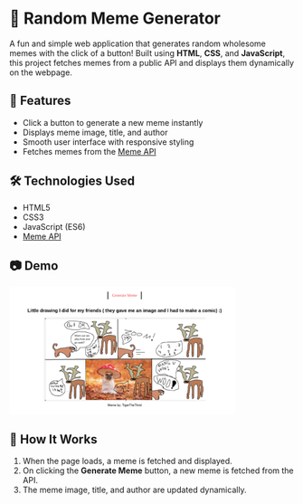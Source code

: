 # 🎉 Random Meme Generator

A fun and simple web application that generates random wholesome memes with the click of a button! Built using **HTML**, **CSS**, and **JavaScript**, this project fetches memes from a public API and displays them dynamically on the webpage.

## 🌟 Features

- Click a button to generate a new meme instantly
- Displays meme image, title, and author
- Smooth user interface with responsive styling
- Fetches memes from the [Meme API](https://meme-api.com/)

## 🛠️ Technologies Used

- HTML5
- CSS3
- JavaScript (ES6)
- [Meme API](https://meme-api.com/)

## 📷 Demo

<img src="image.png" alt="Demo Screenshot" width="400"/>

## 🚀 How It Works

1. When the page loads, a meme is fetched and displayed.
2. On clicking the **Generate Meme** button, a new meme is fetched from the API.
3. The meme image, title, and author are updated dynamically.



